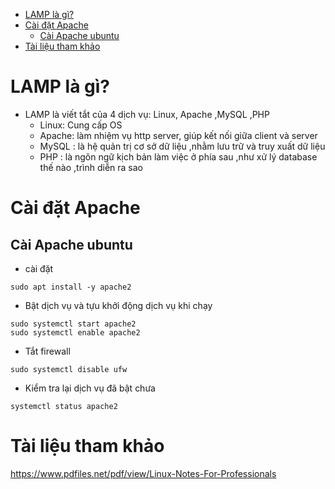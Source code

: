 - [LAMP là gì?](#lamp-là-gì)
- [Cài đặt Apache](#cài-đặt-apache)
  - [Cài Apache ubuntu](#cài-apache-ubuntu)
- [Tài liệu tham khảo](#tài-liệu-tham-khảo)

# LAMP là gì?
- LAMP là viết tắt của 4 dịch vụ: Linux, Apache ,MySQL ,PHP
  - Linux: Cung cấp OS
  - Apache: làm nhiệm vụ http server, giúp kết nối giữa client và server
  - MySQL : là hệ quản trị cơ sở dữ liệu ,nhằm lưu trữ và truy xuất dữ liệu
  - PHP : là ngôn ngữ kịch bản làm việc ở phía sau ,như xử lý database thế nào ,trình diễn ra sao

# Cài đặt Apache
## Cài Apache ubuntu
- cài đặt

```
sudo apt install -y apache2
```
- Bật dịch vụ và tựu khởi động dịch vụ khi chạy

```
sudo systemctl start apache2
sudo systemctl enable apache2
```

- Tắt firewall

```
sudo systemctl disable ufw
```
- Kiểm tra lại dịch vụ đã bật chưa

```
systemctl status apache2
```

# Tài liệu tham khảo

https://www.pdfiles.net/pdf/view/Linux-Notes-For-Professionals